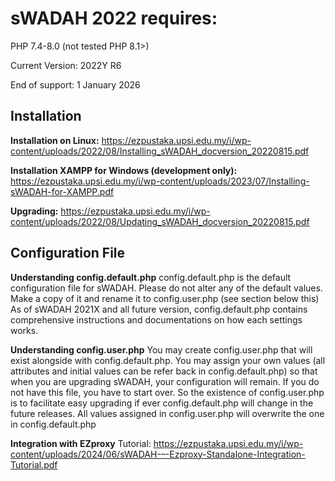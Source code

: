 # sWADAH 2022 requires:

PHP 7.4-8.0 (not tested PHP 8.1>)

Current Version: 2022Y R6

End of support: 1 January 2026 



## Installation

**Installation on Linux:**
https://ezpustaka.upsi.edu.my/i/wp-content/uploads/2022/08/Installing_sWADAH_docversion_20220815.pdf

**Installation XAMPP for Windows (development only):**
https://ezpustaka.upsi.edu.my/i/wp-content/uploads/2023/07/Installing-sWADAH-for-XAMPP.pdf

**Upgrading:**
https://ezpustaka.upsi.edu.my/i/wp-content/uploads/2022/08/Updating_sWADAH_docversion_20220815.pdf

## Configuration File

**Understanding config.default.php**
config.default.php is the default configuration file for sWADAH. Please do not alter any of the default values. Make a copy of it and rename it to config.user.php (see section below this)
As of sWADAH 2021X and all future version, config.default.php contains comprehensive instructions and documentations on how each settings works.

**Understanding config.user.php**
You may create config.user.php that will exist alongside with config.default.php.
You may assign your own values (all attributes and initial values can be refer back in config.default.php) so that when you are upgrading sWADAH, your configuration will remain. If you do not have this file, you have to start over. So the existence of config.user.php is to facilitate easy upgrading if ever config.default.php will change in the future releases. All values assigned in config.user.php will overwrite the one in config.default.php

**Integration with EZproxy**
Tutorial: https://ezpustaka.upsi.edu.my/i/wp-content/uploads/2024/06/sWADAH-–-Ezproxy-Standalone-Integration-Tutorial.pdf

